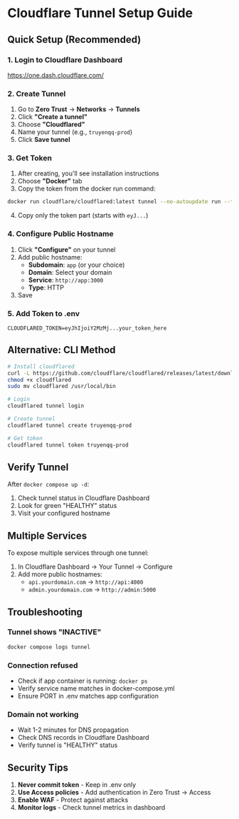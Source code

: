 # Cloudflare Tunnel Setup Guide

## Quick Setup (Recommended)

### 1. Login to Cloudflare Dashboard
https://one.dash.cloudflare.com/

### 2. Create Tunnel
1. Go to **Zero Trust** → **Networks** → **Tunnels**
2. Click **"Create a tunnel"**
3. Choose **"Cloudflared"** 
4. Name your tunnel (e.g., `truyenqq-prod`)
5. Click **Save tunnel**

### 3. Get Token
1. After creating, you'll see installation instructions
2. Choose **"Docker"** tab
3. Copy the token from the docker run command:
```bash
docker run cloudflare/cloudflared:latest tunnel --no-autoupdate run --token eyJhIjoiY2MzMj...
```
4. Copy only the token part (starts with `eyJ...`)

### 4. Configure Public Hostname
1. Click **"Configure"** on your tunnel
2. Add public hostname:
   - **Subdomain**: `app` (or your choice)
   - **Domain**: Select your domain
   - **Service**: `http://app:3000`
   - **Type**: HTTP
3. Save

### 5. Add Token to .env
```env
CLOUDFLARED_TOKEN=eyJhIjoiY2MzMj...your_token_here
```

## Alternative: CLI Method

```bash
# Install cloudflared
curl -L https://github.com/cloudflare/cloudflared/releases/latest/download/cloudflared-linux-amd64 -o cloudflared
chmod +x cloudflared
sudo mv cloudflared /usr/local/bin

# Login
cloudflared tunnel login

# Create tunnel
cloudflared tunnel create truyenqq-prod

# Get token
cloudflared tunnel token truyenqq-prod
```

## Verify Tunnel

After `docker compose up -d`:

1. Check tunnel status in Cloudflare Dashboard
2. Look for green "HEALTHY" status
3. Visit your configured hostname

## Multiple Services

To expose multiple services through one tunnel:

1. In Cloudflare Dashboard → Your Tunnel → Configure
2. Add more public hostnames:
   - `api.yourdomain.com` → `http://api:4000`
   - `admin.yourdomain.com` → `http://admin:5000`

## Troubleshooting

### Tunnel shows "INACTIVE"
```bash
docker compose logs tunnel
```

### Connection refused
- Check if app container is running: `docker ps`
- Verify service name matches in docker-compose.yml
- Ensure PORT in .env matches app configuration

### Domain not working
- Wait 1-2 minutes for DNS propagation
- Check DNS records in Cloudflare Dashboard
- Verify tunnel is "HEALTHY" status

## Security Tips

1. **Never commit token** - Keep in .env only
2. **Use Access policies** - Add authentication in Zero Trust → Access
3. **Enable WAF** - Protect against attacks
4. **Monitor logs** - Check tunnel metrics in dashboard